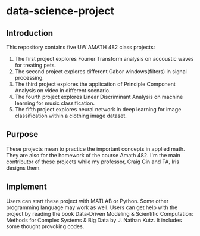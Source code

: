 # data-science-project

## Introduction
This repository contains five UW AMATH 482 class projects:
1. The first project explores Fourier Transform analysis on accoustic waves for treating pets.
2. The second project explores different Gabor windows(filters) in signal processing.
3. The third project explores the application of Principle Component Analysis on video in different scenario.
4. The fourth project explores Linear Discriminant Analysis on machine learning for music classification.
5. The fifth project explores neural network in deep learning for image classification within a clothing image dataset.

## Purpose
These projects mean to practice the important concepts in applied math.
They are also for the homework of the course Amath 482.
I'm the main contributor of these projects while my professor, Craig Gin and TA, Iris designs them.

## Implement
Users can start these project with MATLAB or Python. Some other programming language may work as well.
Users can get help with the project by reading the book Data-Driven Modeling & Scientific Computation: Methods for Complex Systems & Big Data by J. Nathan Kutz. It includes some thought provoking codes.

